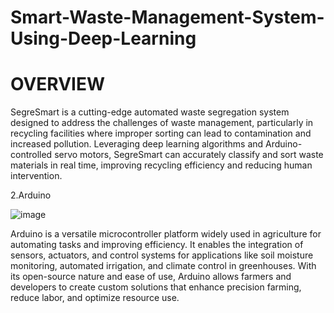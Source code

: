 # Smart-Waste-Management-System-Using-Deep-Learning
# OVERVIEW
SegreSmart is a cutting-edge automated waste segregation system designed to address the challenges of waste management, particularly in recycling facilities where improper sorting can lead to contamination and increased pollution. Leveraging deep learning algorithms and Arduino-controlled servo motors, SegreSmart can accurately classify and sort waste materials in real time, improving recycling efficiency and reducing human intervention.

2.Arduino

![image](https://github.com/user-attachments/assets/82ff1c2e-5ef4-4075-8543-7447b4db150a)


Arduino is a versatile microcontroller platform widely used in agriculture for automating tasks and improving efficiency. It enables the integration of sensors, actuators, and control systems for applications like soil moisture monitoring, automated irrigation, and climate control in greenhouses. With its open-source nature and ease of use, Arduino allows farmers and developers to create custom solutions that enhance precision farming, reduce labor, and optimize resource use.

